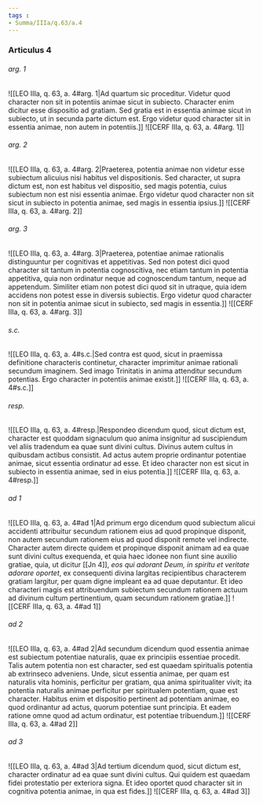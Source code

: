 ```yaml
---
tags : 
- Summa/IIIa/q.63/a.4
---
```


### Articulus 4

###### arg. 1
![[LEO IIIa, q. 63, a. 4#arg. 1|Ad quartum sic proceditur. Videtur quod character non sit in potentiis animae sicut in subiecto. Character enim dicitur esse dispositio ad gratiam. Sed gratia est in essentia animae sicut in subiecto, ut in secunda parte dictum est. Ergo videtur quod character sit in essentia animae, non autem in potentiis.]]
![[CERF IIIa, q. 63, a. 4#arg. 1]]

###### arg. 2
![[LEO IIIa, q. 63, a. 4#arg. 2|Praeterea, potentia animae non videtur esse subiectum alicuius nisi habitus vel dispositionis. Sed character, ut supra dictum est, non est habitus vel dispositio, sed magis potentia, cuius subiectum non est nisi essentia animae. Ergo videtur quod character non sit sicut in subiecto in potentia animae, sed magis in essentia ipsius.]]
![[CERF IIIa, q. 63, a. 4#arg. 2]]

###### arg. 3
![[LEO IIIa, q. 63, a. 4#arg. 3|Praeterea, potentiae animae rationalis distinguuntur per cognitivas et appetitivas. Sed non potest dici quod character sit tantum in potentia cognoscitiva, nec etiam tantum in potentia appetitiva, quia non ordinatur neque ad cognoscendum tantum, neque ad appetendum. Similiter etiam non potest dici quod sit in utraque, quia idem accidens non potest esse in diversis subiectis. Ergo videtur quod character non sit in potentia animae sicut in subiecto, sed magis in essentia.]]
![[CERF IIIa, q. 63, a. 4#arg. 3]]

###### s.c.
![[LEO IIIa, q. 63, a. 4#s.c.|Sed contra est quod, sicut in praemissa definitione characteris continetur, character imprimitur animae rationali secundum imaginem. Sed imago Trinitatis in anima attenditur secundum potentias. Ergo character in potentiis animae existit.]]
![[CERF IIIa, q. 63, a. 4#s.c.]]

###### resp.
![[LEO IIIa, q. 63, a. 4#resp.|Respondeo dicendum quod, sicut dictum est, character est quoddam signaculum quo anima insignitur ad suscipiendum vel aliis tradendum ea quae sunt divini cultus. Divinus autem cultus in quibusdam actibus consistit. Ad actus autem proprie ordinantur potentiae animae, sicut essentia ordinatur ad esse. Et ideo character non est sicut in subiecto in essentia animae, sed in eius potentia.]]
![[CERF IIIa, q. 63, a. 4#resp.]]

###### ad 1
![[LEO IIIa, q. 63, a. 4#ad 1|Ad primum ergo dicendum quod subiectum alicui accidenti attribuitur secundum rationem eius ad quod propinque disponit, non autem secundum rationem eius ad quod disponit remote vel indirecte. Character autem directe quidem et propinque disponit animam ad ea quae sunt divini cultus exequenda, et quia haec idonee non fiunt sine auxilio gratiae, quia, ut dicitur [[Jn 4]], *eos qui adorant Deum, in spiritu et veritate adorare oportet*, ex consequenti divina largitas recipientibus characterem gratiam largitur, per quam digne impleant ea ad quae deputantur. Et ideo characteri magis est attribuendum subiectum secundum rationem actuum ad divinum cultum pertinentium, quam secundum rationem gratiae.]]
![[CERF IIIa, q. 63, a. 4#ad 1]]

###### ad 2
![[LEO IIIa, q. 63, a. 4#ad 2|Ad secundum dicendum quod essentia animae est subiectum potentiae naturalis, quae ex principiis essentiae procedit. Talis autem potentia non est character, sed est quaedam spiritualis potentia ab extrinseco adveniens. Unde, sicut essentia animae, per quam est naturalis vita hominis, perficitur per gratiam, qua anima spiritualiter vivit; ita potentia naturalis animae perficitur per spiritualem potentiam, quae est character. Habitus enim et dispositio pertinent ad potentiam animae, eo quod ordinantur ad actus, quorum potentiae sunt principia. Et eadem ratione omne quod ad actum ordinatur, est potentiae tribuendum.]]
![[CERF IIIa, q. 63, a. 4#ad 2]]

###### ad 3
![[LEO IIIa, q. 63, a. 4#ad 3|Ad tertium dicendum quod, sicut dictum est, character ordinatur ad ea quae sunt divini cultus. Qui quidem est quaedam fidei protestatio per exteriora signa. Et ideo oportet quod character sit in cognitiva potentia animae, in qua est fides.]]
![[CERF IIIa, q. 63, a. 4#ad 3]]

